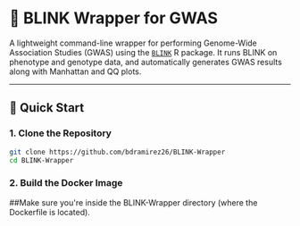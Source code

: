 # 🌾 BLINK Wrapper for GWAS

A lightweight command-line wrapper for performing Genome-Wide Association Studies (GWAS) using the [`BLINK`](https://github.com/YaoZhou89/BLINK) R package. It runs BLINK on phenotype and genotype data, and automatically generates GWAS results along with Manhattan and QQ plots.

---

## 🚀 Quick Start

### 1. Clone the Repository

```bash
git clone https://github.com/bdramirez26/BLINK-Wrapper
cd BLINK-Wrapper
```

### 2. Build the Docker Image

##Make sure you're inside the BLINK-Wrapper directory (where the Dockerfile is located).
